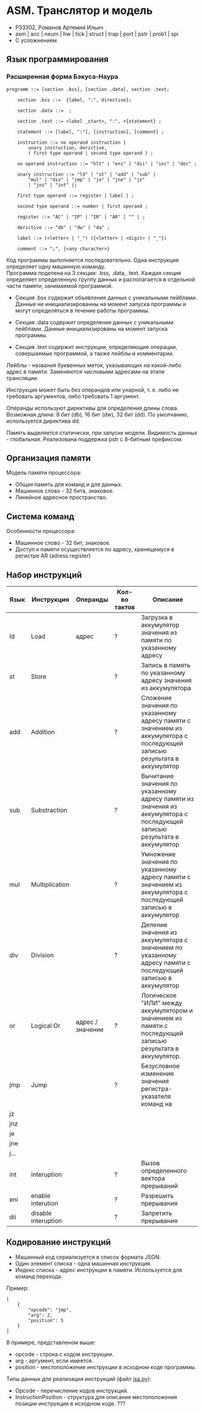 
# ASM. Транслятор и модель

- P33302, Романов Артемий Ильич
- asm | acc | neum | hw | tick | struct | trap | port | pstr | prob1 | spi
- С усложнением

## Язык программирования

### Расширенная форма Бэкуса-Наура

``` ebnf
programm ::= [section .bss], [section .data], section .text;
    
    section .bss ::=  {label, ":", directive};

    section .data ::=  ;

    section .text ::= <label _start>, ":", +{statement} ;

    statement ::= [label, ":"], [instruction], [comment] ;

    instruction ::= no operand instruction |
        unary instruction, derictive,
        ( first type operand | second type operand ) ;

    no operand instruction ::= "hlt" | "eni" | "dii" | "inc" | "dec" ;

    unary instruction ::= "ld" | "st" | "add" | "sub" | 
        "mul" | "div" | "jmp" | "je" | "jne" | "jz"
        | "jnz" | "int" |;

    first type operand ::= register | label | ;

    second type operand ::= number | first operand ;

    register ::= "AC" | "IP" | "IR" | "AR" | "" | ;

    derictive ::= "db" | "dw" | "dq" ;

    label ::= (<letter> | "_") ({<letter> | <digit> | "_"})

    comment ::= ";", {<any character>}
```

Код программы выполняется последовательно. Одна инструкция определяет одну машинную команду.  
Программа поделена на 3 секции: .bss, .data, .text. Каждая секция определяет определенную группу данных и располагается в отдельной части памяти, занимаемой программой.

- Секция .bss содержит объявления данных с уникальными лейблами. Данные не инициализированны на момент запуска программы и могут определяться в течение работы программы.

- Секция .data содержит определения данных с уникальными лейблами. Данные инициализированы на момент запуска программы.

- Секция .text содержит инструкции, определяющие операции, совершаемые программой, а также лейблы и комментарии.

Лейблы - названия буквенных меток, указывающих на какой-либо адрес в памяти. Заменяются числовыми адресами на этапе трансляции.

Инструкция может быть без операндов или унарной, т. е. либо не требовать аргументов, либо требовать 1 аргумент.

Операнды используют директивы для определения длины слова. Возможная длина: 8 бит (db), 16 бит (dw), 32 бит (dd). По умолчанию, используется директива dd.

Память выделяется статически, при запуске модели. Видимость данных - глобальная. Реализована поддержка pstr с 8-битным префиксом.

## Организация памяти

Модель памяти процессора:

- Общая память для команд и для данных.
- Машинное слово - 32 бита, знаковое.
- Линейное адресное пространство.

## Система команд

Особенности процессора:

- Машинное слово - 32 бит, знаковое.
- Доступ к памяти осуществляется по адресу, хранящемуся в регистре AR (adress register)

## Набор инструкций

| Язык | Инструкция | Операнды | Кол-во тактов | Описание |  
|---|---|---|---|---|  
| ld | Load | адрес | ? | Загрузка в аккумулятор значения из памяти по указанному адресу |  
| st | Store | | ? | Запись в память по указанному адресу значения из аккумулятора |
| add | Addition | | ? | Сложение значения по указанному адресу памяти с значением из аккумулятора с последующей записью результата в аккумулятор |  
| sub | Substraction |  | ? | Вычитание значения по указанному адресу памяти из значения из аккумулятора с последующей записью результата в аккумулятор |  
| mul | Multiplication |  | ? | Умножение значения по указанному адресу памяти с значением из аккумулятора с последующей записью в аккумулятор |  
| div | Division |  | ? | Деление значения из аккумулятора с значением по указанному адресу памяти с последующей записью в аккумулятор |  
| or | Logical Or | адрес / значение | ? | Логическое "ИЛИ" между аккумулятором и значением из памяти с последующей записью результата в аккумулятор. |
| jmp | Jump |  | ? | Безусловное изменение значения регистра-указателя команд на  |  
| jz |  
| jnz |  
| je |  
| jne |  
| j... |  
| int | interuption |  | ? | Вызов определенного вектора прерываний |  
| eni | enable interution |  | ? | Разрешить прерывания |  --возможно лишнее
| dii | disable interuption |  | ? | Запретить прерывания |  --возможно лишнее

## Кодирование инструкций

- Машинный код сериализуется в список формата JSON.
- Один элемент списка - одна машинная инструкция.
- Индекс списка - адрес инструкции в памяти. Используется для команд перехода.

Пример:

``` machine code
[
    {
        "opcode": "jmp",
        "arg": 2,
        "position": 5
    }
]
```

В примере, представленом выше:

- opcode - строка с кодом инструкции.
- arg - аргумент, если имеется.
- position - местоположение инструкции в исходном коде программы.

Типы данных для реализации инструкций (файл [isa.py](/src/isa.py)):

- Opcode - перечисление кодов инструкций.
- InstructionPosition - структура для описания местоположения позиции инструкции в исходном коде. ???

